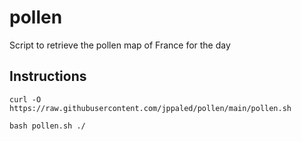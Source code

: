 # pollen
Script to retrieve the pollen map of France for the day

## Instructions
`curl -O https://raw.githubusercontent.com/jppaled/pollen/main/pollen.sh`

`bash pollen.sh ./`
